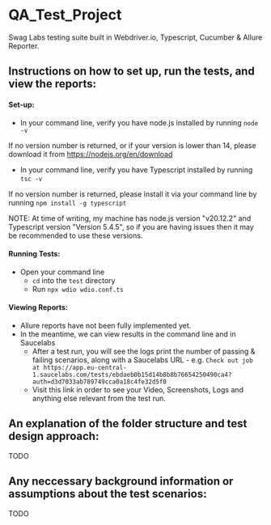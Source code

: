 # QA_Test_Project
 Swag Labs testing suite built in Webdriver.io, Typescript, Cucumber & Allure Reporter.

## Instructions on how to set up, run the tests, and view the reports:
#### Set-up: 
- In your command line, verify you have node.js installed by running 
```node -v```

If no version number is returned, or if your version is lower than 14, please download it from https://nodejs.org/en/download 

- In your command line, verify you have Typescript installed by running
```tsc -v```

If no version number is returned, please install it via your command line by running 
```npm install -g typescript```

NOTE: At time of writing, my machine has node.js version "v20.12.2" and Typescript version "Version 5.4.5", so if you are having issues then it may be recommended to use these versions.

#### Running Tests: 
- Open your command line
  - ```cd``` into the ```test``` directory
  - Run ```npx wdio wdio.conf.ts```
 
#### Viewing Reports: 
- Allure reports have not been fully implemented yet.
- In the meantime, we can view results in the command line and in Saucelabs
  - After a test run, you will see the logs print the number of passing & failing scenarios, along with a Saucelabs URL - e.g. ```Check out job at https://app.eu-central-1.saucelabs.com/tests/ebdaeb0b15d14b8b8b76654250490ca4?auth=d3d7033ab789749cca0a18c4fe32d5f0```
  - Visit this link in order to see your Video, Screenshots, Logs and anything else relevant from the test run.
    
 ## An explanation of the folder structure and test design approach:
 TODO 
 ## Any neccessary background information or assumptions about the test scenarios:
 TODO
